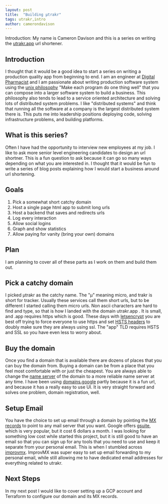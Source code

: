 ```yaml
---
layout: post
title:  "Building μtrakr"
tags: utrakr,intro
author: camerondavison
---
```


Introduction: My name is Cameron Davison and this is a series on 
writing the [utrakr.app](https://utrakr.app) url shortener.

## Introduction
I thought that it would be a good idea to start a series on writing a production quality app from beginning to end.
I am an engineer at [Digital Pharmacist](https://www.digitalpharmacist.com/) and I am passionate about writing production
software system using the [unix philosophy](https://en.wikipedia.org/wiki/Unix_philosophy) "Make each program do one thing well" 
that you can compose into a larger software system to build a business. This philosophy also tends to lead to a service oriented
architecture and solving lots of distributed system problems. I like "distributed systems" and think that running all the
software at a company is the largest distributed system there is. This puts me into leadership positions deploying code,
solving infrastructure problems, and building platforms.

## What is this series?
Often I have had the opportunity to interview new employees at my job. I like to ask more senior level engineering
candidates to design an url shortner. This is a fun question to ask because it can go so many ways depending on
what you are interested in. I thought that it would be fun to write a series of blog posts explaining how I would start
a business around url shortening.

## Goals
1. Pick a somewhat short catchy domain
1. Host a single page html app to submit long urls
1. Host a backend that saves and redirects urls
1. Log every interaction
1. Allow social logins
1. Graph and show statistics
1. Allow paying for vanity (bring your own) domains

## Plan
I am planning to cover all of these parts as I work on them and build them out.

## Pick a catchy domain
I picked μtrakr as the catchy name. The "μ" meaning micro, and trakr is short for tracker.
Usually these services call them short urls, but to be different I started calling them
micro urls. Non ascii characters are hard to find and type, so that is how I landed with
the domain utrakr.app . It is small, and .app requires https which is good. These days with
[letsencrypt](https://letsencrypt.org) you are best off trying to force everyone to use
https and set [HSTS headers](https://developer.mozilla.org/en-US/docs/Web/HTTP/Headers/Strict-Transport-Security)
to doubly make sure they are always using ssl. The "app" TLD requires HSTS and SSL 
so you have even less to worry about.

## Buy the domain
Once you find a domain that is available there are dozens of places that you can buy the domain from.
Buying a domain can be from a place that you feel most comfortable with or just the cheapest. You are
always able to change the [name server](https://www.cloudflare.com/learning/dns/dns-server-types/#authoritative-nameserver)
of the domain to a more reliable name server at any time. I have been using [domains.google](https://domains.google/) 
partly because it is a fun url, and because it has a really easy to use UI. It is very straight forward and
solves one problem, domain registration, well.

## Setup Email
You have the choice to set up email through a domain by pointing the [MX records](https://www.cloudflare.com/learning/dns/dns-records/dns-mx-record/)
to point to any mail server that you want. Google offers [gsuite](https://gsuite.google.com/pricing.html), which is
very popular, but it cost 6 dollars a month. 
I was looking for something low cost while started this project, but it is still good to have an email
so that you can sign up for any tools that you need to use and keep it separate from your personal email.
This is when I stumbled across
[improvmx](https://improvmx.com). ImprovMX was super easy to set up email forwarding to my personal email, while still allowing
me to have dedicated email addresses for everything related to utrakr.

## Next Steps
In my next post I would like to cover setting up a GCP account and Terraform to configure our domain and its MX records.
